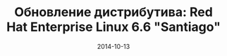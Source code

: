 ---
layout: post
title: "Обновление дистрибутива: Red Hat Enterprise Linux 6.6 \"Santiago\""
date: 2014-10-13   
---